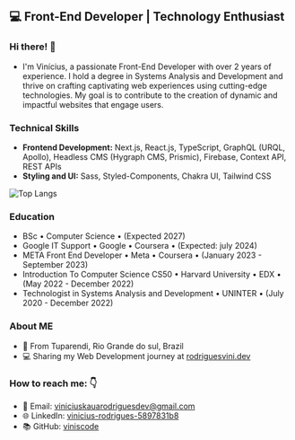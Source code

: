 





## 💻 Front-End Developer | Technology Enthusiast
### Hi there! 👋  
- I'm Vinícius, a passionate Front-End Developer with over 2 years of experience. I hold a degree in Systems Analysis and Development and thrive on crafting captivating web experiences using cutting-edge technologies. My goal is to contribute to the creation of dynamic and impactful websites that engage users.

### Technical Skills
- <strong>Frontend Development:</strong> Next.js, React.js, TypeScript, GraphQL (URQL, Apollo), Headless CMS (Hygraph CMS, Prismic), Firebase, Context API, REST APIs
- <strong>Styling and UI:</strong> Sass, Styled-Components, Chakra UI, Tailwind CSS

![Top Langs](https://github-readme-stats.vercel.app/api/top-langs/?username=viniscode&theme=radical)

### Education
- BSc • Computer Science • (Expected 2027)
- Google IT Support • Google • Coursera • (Expected: july 2024)
- META Front End Developer • Meta • Coursera • (January 2023 - September 2023)
- Introduction To Computer Science CS50 • Harvard University • EDX • (May 2022 - December 2022)
- Technologist in Systems Analysis and Development • UNINTER • (July 2020 - December 2022)

###  About ME
-  📍 From Tuparendi, Rio Grande do sul, Brazil
- 💻 Sharing my Web Development journey at [rodriguesvini.dev](https://instagram.com/rodriguesvini.dev)

### How to reach me: 👇 
- 📧 Email: viniciuskauarodriguesdev@gmail.com
- 🌐 LinkedIn: [vinicius-rodrigues-5897831b8](https://www.linkedin.com/in/vinicius-rodrigues-5897831b8/)
- 📚 GitHub: [viniscode](https://www.github.com/viniscode/)



